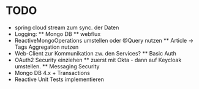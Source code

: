 # TODO
* spring cloud stream zum sync. der Daten
* Logging:
** Mongo DB
** webflux
* ReactiveMongoOperations umstellen oder @Query nutzen
** Article -> Tags Aggregation nutzen
* Web-Client zur Kommunikation zw. den Services?
** Basic Auth
* OAuth2 Security einziehen
** zuerst mit Okta - dann auf Keycloak umstellen.
** Messaging Security
* Mongo DB 4.x + Transactions
* Reactive Unit Tests implementieren

